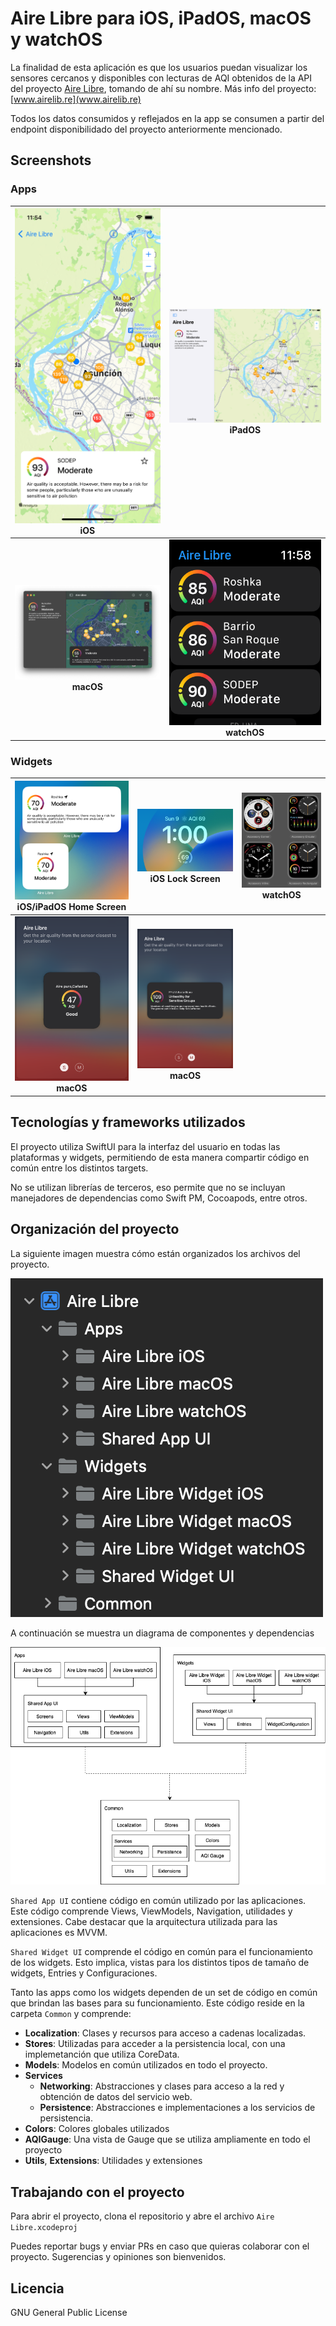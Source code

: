 # Aire Libre para iOS, iPadOS, macOS y watchOS

La finalidad de esta aplicación es que los usuarios puedan visualizar los sensores cercanos y disponibles con lecturas de AQI obtenidos de la API del proyecto [Aire Libre](https://github.com/melizeche/AireLibre), tomando de ahí su nombre. Más info del proyecto: [www.airelib.re](www.airelib.re)

Todos los datos consumidos y reflejados en la app se consumen a partir del endpoint disponibilidado del proyecto anteriormente mencionado.

## Screenshots

### Apps

| ![iOS](readme_files/ss_iphone.png)  **iOS** | ![iPadOS](readme_files/ss_ipad.png) **iPadOS** |
| :---: | :--: |
| ![macOS](readme_files/ss_mac.png) **macOS** | ![watchOS](readme_files/ss_watch.png)  **watchOS** |

### Widgets
| ![iOS/iPadOS Home Screen](readme_files/widget_home_screen.png)  **iOS/iPadOS Home Screen**  | ![iOS Lock Screen](readme_files/widget_lock_screen.png)  **iOS Lock Screen**  | ![watchOS](readme_files/widget_watchos.png)  **watchOS** |
| :---: | :--: | :---: |
| ![macOS small](readme_files/widget_macos_small.png) **macOS** | ![macOS medium](readme_files/widget_macos_medium.png)  **macOS** | |

## Tecnologías y frameworks utilizados
El proyecto utiliza SwiftUI para la interfaz del usuario en todas las plataformas y widgets, permitiendo de esta manera compartir código en común entre los distintos targets. 

No se utilizan librerías de terceros, eso permite que no se incluyan manejadores de dependencias como Swift PM, Cocoapods, entre otros.

## Organización del proyecto

La siguiente imagen muestra cómo están organizados los archivos del proyecto.

![](readme_files/project_structure.png)

A continuación se muestra un diagrama de componentes y dependencias

![](readme_files/dependency_diagram.png)


`Shared App UI` contiene código en común utilizado por las aplicaciones. Este código comprende Views, ViewModels, Navigation, utilidades y extensiones. Cabe destacar que la arquitectura utilizada para las aplicaciones es MVVM.

`Shared Widget UI` comprende el código en común para el funcionamiento de los widgets. Esto implica, vistas para los distintos tipos de tamaño de widgets, Entries y Configuraciones.

Tanto las apps como los widgets dependen de un set de código en común que brindan las bases para su funcionamiento. Este código reside en la carpeta `Common` y comprende:

* **Localization**: Clases y recursos para acceso a cadenas localizadas.
* **Stores**: Utilizadas para acceder a la persistencia local, con una implemetanción que utiliza CoreData.
* **Models**: Modelos en común utilizados en todo el proyecto.
* **Services**
    * **Networking**: Abstracciones y clases para acceso a la red y obtención de datos del servicio web.
    * **Persistence**: Abstracciones e implementaciones a los servicios de persistencia.
* **Colors**: Colores globales utilizados
* **AQIGauge**: Una vista de Gauge que se utiliza ampliamente en todo el proyecto
* **Utils**, **Extensions**: Utilidades y extensiones

## Trabajando con el proyecto

Para abrir el proyecto, clona el repositorio y abre el archivo `Aire Libre.xcodeproj`

Puedes reportar bugs y enviar PRs en caso que quieras colaborar con el proyecto. Sugerencias y opiniones son bienvenidos.

## Licencia
GNU General Public License